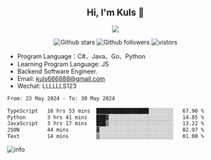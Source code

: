 <h2 align="center"> Hi, I'm Kuls 👋 </h2>
<p align="center">
    <p align="center">
        <img src=" https://avatars.githubusercontent.com/u/42165104?s=460&u=5c7fbf0bce7d4b38a15a44676e6f64b529e47598&v=4"/>
    </p>
    <p align="center">
      <img src="https://img.shields.io/github/stars/hellokuls?style=social" alt="Github stars" />
      <img src="https://img.shields.io/github/followers/hellokuls?style=social" alt="Github followers" />
      <img src="https://visitor-badge.glitch.me/badge?page_id=hellokuls.readme" alt="vistors" />
    </p>
</p>

- Program Language：C#、Java、Go、Python
- Learning Program Language: JS
- Backend Software Engineer.
- Email: kuls666888@gmail.com
- Wechat: LLLLLLS123

<!--START_SECTION:waka-->

```txt
From: 23 May 2024 - To: 30 May 2024

TypeScript   16 hrs 53 mins  █████████████████░░░░░░░░   67.90 %
Python       3 hrs 41 mins   ███▓░░░░░░░░░░░░░░░░░░░░░   14.85 %
JavaScript   3 hrs 17 mins   ███▒░░░░░░░░░░░░░░░░░░░░░   13.22 %
JSON         44 mins         ▓░░░░░░░░░░░░░░░░░░░░░░░░   02.97 %
Text         14 mins         ▒░░░░░░░░░░░░░░░░░░░░░░░░   01.00 %
```

<!--END_SECTION:waka-->

![info](https://github-readme-stats.vercel.app/api?username=hellokuls&show_icons=true&count_private=true&hide=prs&theme=default_repocard)


